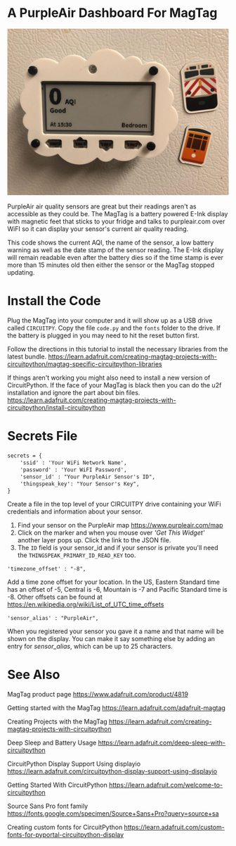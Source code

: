 # A PurpleAir Dashboard For MagTag
![MagTag Display](/IMG_2638.jpeg)

PurpleAir air quality sensors are great but their readings aren't as accessible as they could be. The MagTag is a battery powered E-Ink display with magnetic feet that sticks to your fridge and talks to purpleair.com over WiFI so it can display your sensor's current air quality reading.

This code shows the current AQI, the name of the sensor, a low battery warning as well as the date stamp of the sensor reading. The E-Ink display will remain readable even after the battery dies so if the time stamp is ever more than 15 minutes old then either the sensor or the MagTag stopped updating.

# Install the Code

Plug the MagTag into your computer and it will show up as a USB drive called `CIRCUITPY`. Copy the file `code.py` and the `fonts` folder to the drive. If the battery is plugged in you may need to hit the reset button first.

Follow the directions in this tutorial to install the necessary libraries from the latest bundle.
https://learn.adafruit.com/creating-magtag-projects-with-circuitpython/magtag-specific-circuitpython-libraries

If things aren't working you might also need to install a new version of CircuitPython. If the face of your MagTag is black then you can do the u2f installation and ignore the part about bin files.
https://learn.adafruit.com/creating-magtag-projects-with-circuitpython/install-circuitpython

# Secrets File

```
secrets = {
    'ssid' : 'Your WiFi Network Name',
    'password' : 'Your WiFI Password',
    'sensor_id' : "Your PurpleAir Sensor's ID",
    'thingspeak_key': "Your Sensor's Key",
}
```
Create a file in the top level of your CIRCUITPY drive containing your WiFi credentials and information about your sensor.

1. Find your sensor on the PurpleAir map https://www.purpleair.com/map
1. Click on the marker and when you mouse over _'Get This Widget'_ another layer pops up. Click the link to the JSON file.
1. The `ID` field is your sensor_id and if your sensor is private you'll need the `THINGSPEAK_PRIMARY_ID_READ_KEY` too.

```
'timezone_offset' : "-8",
```
Add a time zone offset for your location. In the US, Eastern Standard time has an offset of -5, Central is -6, Mountain is -7 and Pacific Standard time is -8. Other offsets can be found at https://en.wikipedia.org/wiki/List_of_UTC_time_offsets

```
'sensor_alias' : "PurpleAir",
```
When you registered your sensor you gave it a name and that name will be shown on the display. You can make it say something else by adding an entry for _sensor_alias_, which can be up to 25 characters.

# See Also

MagTag product page
https://www.adafruit.com/product/4819

Getting started with the MagTag
https://learn.adafruit.com/adafruit-magtag

Creating Projects with the MagTag
https://learn.adafruit.com/creating-magtag-projects-with-circuitpython

Deep Sleep and Battery Usage
https://learn.adafruit.com/deep-sleep-with-circuitpython

CircuitPython Display Support Using displayio
https://learn.adafruit.com/circuitpython-display-support-using-displayio

Getting Started With CircuitPython
https://learn.adafruit.com/welcome-to-circuitpython

Source Sans Pro font family
https://fonts.google.com/specimen/Source+Sans+Pro?query=source+sa

Creating custom fonts for CircuitPython
https://learn.adafruit.com/custom-fonts-for-pyportal-circuitpython-display
